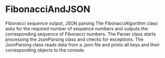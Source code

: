 # FibonacciAndJSON
Fibonacci sequence output, JSON parsing
The FibonacciAlgorithm class asks for the required number of sequence numbers and outputs the corresponding sequence of Fibonacci numbers.
The Parser class starts processing the JsonParsing class and checks for exceptions.
The JsonParsing class reads data from a .json file and prints all keys and their corresponding objects to the console.
